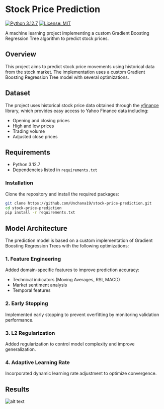 # Stock Price Prediction

[![Python 3.12.7](https://img.shields.io/badge/python-3.12.7-blue.svg)](https://www.python.org/downloads/release/python-3127/)
[![License: MIT](https://img.shields.io/badge/License-MIT-yellow.svg)](https://opensource.org/licenses/MIT)

A machine learning project implementing a custom Gradient Boosting Regression Tree algorithm to predict stock prices.

## Overview

This project aims to predict stock price movements using historical data from the stock market. The implementation uses a custom Gradient Boosting Regression Tree model with several optimizations.

## Dataset

The project uses historical stock price data obtained through the [yfinance](https://pypi.org/project/yfinance/) library, which provides easy access to Yahoo Finance data including:
- Opening and closing prices
- High and low prices
- Trading volume
- Adjusted close prices

## Requirements

- Python 3.12.7
- Dependencies listed in `requirements.txt`

### Installation

Clone the repository and install the required packages:

```bash
git clone https://github.com/Unchana19/stock-price-prediction.git
cd stock-price-prediction
pip install -r requirements.txt
```

## Model Architecture

The prediction model is based on a custom implementation of Gradient Boosting Regression Trees with the following optimizations:

### 1. Feature Engineering
Added domain-specific features to improve prediction accuracy:
- Technical indicators (Moving Averages, RSI, MACD)
- Market sentiment analysis
- Temporal features

### 2. Early Stopping
Implemented early stopping to prevent overfitting by monitoring validation performance.

### 3. L2 Regularization
Added regularization to control model complexity and improve generalization.

### 4. Adaptive Learning Rate
Incorporated dynamic learning rate adjustment to optimize convergence.

## Results

![alt text](https://github.com/Unchana19/stock-price-prediction/blob/main/example_result.png?raw=true)